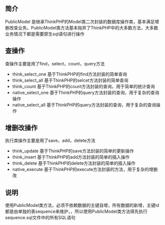 ﻿## 简介

PublicModel 是继承ThinkPHP的Model类二次封装的数据库操作类，基本满足增删改查业务。PublicModel类方法基本抛弃了ThinkPHP中的大多数方法，大多数业务情况下都是需要原生sql语句进行操作

## 查操作

查操作主要是用了find，select，count，query方法

*  think_select_one 基于ThinkPHP的find方法封装的简单查询
*  think_select_all 基于ThinkPHP的selcet方法封装的简单查询
*  think_count 基于ThinkPHP的count方法封装的查询，用于简单的统计查询
*  native_select_one 基于ThinkPHP的query方法封装的查询，用于复杂的查询操作
*  native_select_all 基于ThinkPHP的query方法封装的查询，用于复杂的查询操作

## 增删改操作

执行类操作主要是用了save，add，delete方法

*  think_update 基于ThinkPHP的save方法封装的简单的更新操作
*  think_insert 基于ThinkPHP的add方法封装的简单的插入操作
*  think_delete 基于ThinkPHP的delete方法封装的简单的插入操作
*  native_execute 基于ThinkPHP的execute方法封装的方法，用于复杂的增删改

## 说明
使用PublicModel类方法，必须不依赖数据的主键自增，所有数据的新增，主键id都是由单独的表sequence来维护，，所以使用PublicModel类方法得先执行sequence.sql文件中的所有SQL语句